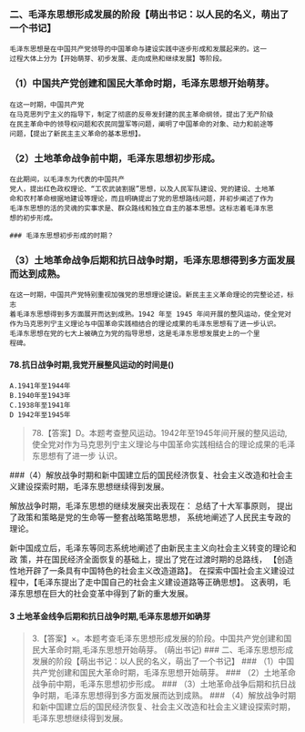 ### 二、毛泽东思想形成发展的阶段【萌出书记：以人民的名义，萌出了一个书记】
    毛泽东思想是在中国共产党领导的中国革命与建设实践中逐步形成和发展起来的。这一
    过程大体上分为【开始萌芽、初步发展、走向成熟和继续发展】等阶段。

### （1）中国共产党创建和国民大革命时期，毛泽东思想开始萌芽。
    在这一时期，中国共产党
    在马克思列宁主义的指导下，制定了彻底的反帝发封建的民主革命纲领，提出了无产阶级
    在民主革命中的领导权问题和农民同盟军等问题，阐明了中国革命的对象、动力和前途等
    问题，【提出了新民主主义革命的基本思想】。
### （2）土地革命战争前中期，毛泽东思想初步形成。
    在此期间，以毛泽东为代表的中国共产
    党人，提出红色政权理论、“工农武装割据”思想，以及人民军队建设、党的建设、土地革
    命和农村革命根据地建设等理论，而且明确提出了党的思想路线问题，并初步阐述了作为
    毛泽东思想的活的灵魂的实事求是、群众路线和独立自主的基本思想。这标志着毛泽东思
    想的初步形成。

    ### 毛泽东思想初步形成的时期？

### （3）土地革命战争后期和抗日战争时期，毛泽东思想得到多方面发展而达到成熟。
    在这一时期，中国共产党特别重视加强党的思想理论建设。新民主主义革命理论的完整论述，标志
    着毛泽东思想得到多方面展开而达到成熟。1942 年至 1945 年间开展的整风运动，使全党对
    作为马克思列宁主义理论与中国革命实践相结合的理论成果的毛泽东思想有了进一步认识。
    毛泽东思想在党的七大上被确立为党的指导思想，这是毛泽东思想发展史上的一个里
    程碑。
    
#### 78.抗日战争时期,我党开展整风运动的时间是()
    A.1941年至1944年
    B.1940年至1943年
    C.1938年至1941年
    D 1942年至1945年
>   78.【答案】D。本题考查整风运动。1942年至1945年间开展的整风运动,
    使全党对作为马克思列宁主义理论与中国革命实践相结合的理论成果的毛泽东思想有了进一步
    认识。

###（4）解放战争时期和新中国建立后的国民经济恢复、社会主义改造和社会主义建设探索时期，毛泽东思想继续得到发展。

解放战争时期，毛泽东思想的继续发展突出表现在：
    总结了十大军事原则，
    提出了政策和策略是党的生命等一整套战略策略思想，
    系统地阐述了人民民主专政的理论。

新中国成立后，毛泽东等同志系统地阐述了由新民主主义向社会主义转变的理论和政
策，并在国民经济全面恢复的基础上，提出了党在过渡时期的总路线，
【创造性地开辟了一条具有中国特色的社会主义改造道路】。
在探索中国社会主义建设过程中，【毛泽东提出了走中国自己的社会主义建设道路等正确思想】。
这表明，毛泽东思想在巨大的社会变革中得到了新的重大发展。

#### 3 土地革金线争后期和抗日战争时期,毛泽东思想开如确芽
>   3.【答案】×。本题考查毛泽东思想形成发展的阶段。中国共产党创建和国
    民大革命时期,毛泽东思想开始萌芽。
    (萌出书记)
    ### 二、毛泽东思想形成发展的阶段【萌出书记：以人民的名义，萌出了一个书记】
    ### （1）中国共产党创建和国民大革命时期，毛泽东思想开始萌芽。
    ### （2）土地革命战争前中期，毛泽东思想初步形成。
    ### （3）土地革命战争后期和抗日战争时期，毛泽东思想得到多方面发展而达到成熟。
    ### （4）解放战争时期和新中国建立后的国民经济恢复、社会主义改造和社会主义建设探索时期，毛泽东思想继续得到发展。
    